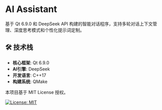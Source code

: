 # AI Assistant

基于 Qt 6.9.0 和 DeepSeek API 构建的智能对话程序，支持多轮对话上下文管理、深度思考模式和个性化提示词定制。

## 🛠️ 技术栈

- **核心框架**: Qt 6.9.0
- **AI引擎**: DeepSeek
- **开发语言**: C++17
- **构建系统**: QMake

本项目基于 MIT License 授权。

[![License: MIT](https://img.shields.io/badge/License-MIT-yellow.svg)](https://opensource.org/licenses/MIT)